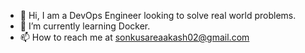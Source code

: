 - 👋 Hi, I am a DevOps Engineer looking to solve real world problems.
- 🌱 I’m currently learning Docker.
- 📫 How to reach me at sonkusareaakash02@gmail.com

<!---
sudo-cloud/sudo-cloud is a ✨ special ✨ repository because its `README.md` (this file) appears on your GitHub profile.
You can click the Preview link to take a look at your changes.
--->
